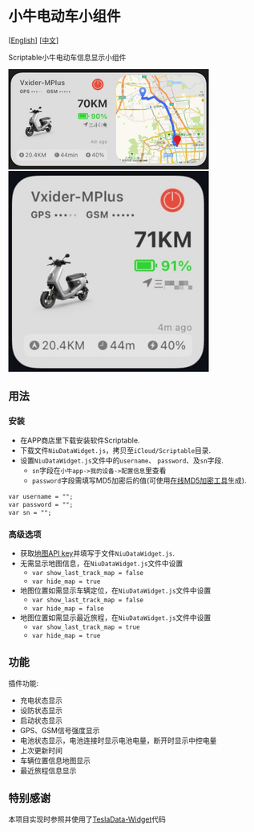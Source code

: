 # 小牛电动车小组件

[[English](README.md)] [[中文](README_CN.md)]

Scriptable小牛电动车信息显示小组件

<img src="screenshots/screen_001.jpg" width="400" />
<img src="screenshots/screen_002.jpg" width="400" />

## 用法
### 安装

* 在APP商店里下载安装软件Scriptable.
* 下载文件`NiuDataWidget.js`，拷贝至`iCloud/Scriptable`目录.
* 设置`NiuDataWidget.js`文件中的`username`、 `password`、及`sn`字段.
    * `sn`字段在`小牛app->我的设备->配置信息`里查看
    * `password`字段需填写MD5加密后的值(可使用[在线MD5加密工具](http://www.md5.cz/)生成).

```
var username = "";
var password = "";
var sn = "";
```

### 高级选项
* 获取[地图API key](https://developer.mapquest.com/)并填写于文件`NiuDataWidget.js`.
* 无需显示地图信息，在`NiuDataWidget.js`文件中设置
    * `var show_last_track_map = false`
    * `var hide_map = true`
* 地图位置如需显示车辆定位，在`NiuDataWidget.js`文件中设置
    * `var show_last_track_map = false`
    * `var hide_map = false`
* 地图位置如需显示最近旅程，在`NiuDataWidget.js`文件中设置
    * `var show_last_track_map = true`
    * `var hide_map = true`

## 功能

插件功能:
* 充电状态显示
* 设防状态显示
* 启动状态显示
* GPS、GSM信号强度显示
* 电池状态显示，电池连接时显示电池电量，断开时显示中控电量
* 上次更新时间
* 车辆位置信息地图显示
* 最近旅程信息显示

## 特别感谢

本项目实现时参照并使用了[TeslaData-Widget](https://github.com/DrieStone/TeslaData-Widget)代码
